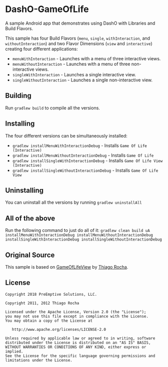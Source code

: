 # DashO-GameOfLife

A sample Android app that demonstrates using DashO with Libraries and Build Flavors.

This sample has four Build Flavors (`menu`, `single`, `withInteraction`, and `withoutInteraction`) and two Flavor Dimensions (`view` and `interactive`) creating four different applications:

* `menuWithInteraction` - Launches with a menu of three interactive views.
* `menuWithoutInteraction` - Launches with a menu of three non-interactive views.
* `singleWithInteraction` - Launches a single interactive view.
* `singleWithoutInteraction` - Launches a single non-interactive view.

## Building

Run `gradlew build` to compile all the versions.

## Installing

The four different versions can be simultaneously installed:

* `gradlew installMenuWithInteractionDebug` - Installs `Game Of Life (Interactive)`
* `gradlew installMenuWithoutInteractionDebug` - Installs `Game Of Life`
* `gradlew installSingleWithInteractionDebug` - Installs `Game Of Life View (Interactive)`
* `gradlew installSingleWithoutInteractionDebug` - Installs `Game Of Life View`

## Uninstalling

You can uninstall all the versions by running `gradlew uninstallAll`

## All of the above

Run the following command to just do all of it:
 `gradlew clean build uA installMenuWithInteractionDebug installMenuWithoutInteractionDebug installSingleWithInteractionDebug installSingleWithoutInteractionDebug`

## Original Source

This sample is based on [GameOfLifeView](https://github.com/thiagokimo/GameOfLifeView) by [Thiago Rocha](http://kimo.io).

## License

    Copyright 2018 PreEmptive Solutions, LLC.

    Copyright 2011, 2012 Thiago Rocha

    Licensed under the Apache License, Version 2.0 (the "License");
    you may not use this file except in compliance with the License.
    You may obtain a copy of the License at

       http://www.apache.org/licenses/LICENSE-2.0

    Unless required by applicable law or agreed to in writing, software
    distributed under the License is distributed on an "AS IS" BASIS,
    WITHOUT WARRANTIES OR CONDITIONS OF ANY KIND, either express or implied.
    See the License for the specific language governing permissions and
    limitations under the License.
